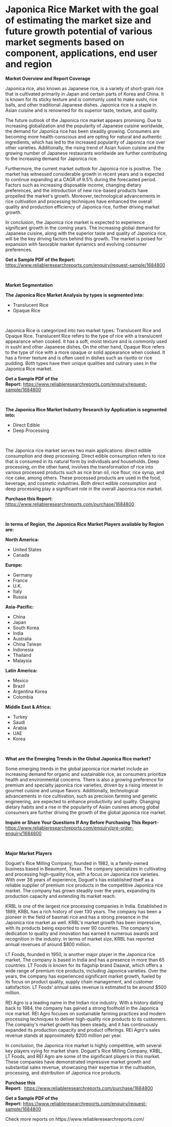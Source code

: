 <p><h1>Japonica Rice Market with the goal of estimating the market size and future growth potential of various market segments based on component, applications, end user and region</h1></p><p><strong>Market Overview and Report Coverage</strong></p>
<p><p>Japonica rice, also known as Japanese rice, is a variety of short-grain rice that is cultivated primarily in Japan and certain parts of Korea and China. It is known for its sticky texture and is commonly used to make sushi, rice balls, and other traditional Japanese dishes. Japonica rice is a staple in Asian cuisine and is renowned for its superior taste, texture, and quality.</p><p>The future outlook of the Japonica rice market appears promising. Due to increasing globalization and the popularity of Japanese cuisine worldwide, the demand for Japonica rice has been steadily growing. Consumers are becoming more health-conscious and are opting for natural and authentic ingredients, which has led to the increased popularity of Japonica rice over other varieties. Additionally, the rising trend of Asian fusion cuisine and the growing number of Japanese restaurants worldwide are further contributing to the increasing demand for Japonica rice.</p><p>Furthermore, the current market outlook for Japonica rice is positive. The market has witnessed considerable growth in recent years and is expected to continue expanding at a CAGR of 9.5% during the forecasted period. Factors such as increasing disposable income, changing dietary preferences, and the introduction of new rice-based products have propelled the market's growth. Moreover, technological advancements in rice cultivation and processing techniques have enhanced the overall quality and production efficiency of Japonica rice, further driving market growth.</p><p>In conclusion, the Japonica rice market is expected to experience significant growth in the coming years. The increasing global demand for Japanese cuisine, along with the superior taste and quality of Japonica rice, will be the key driving factors behind this growth. The market is poised for expansion with favorable market dynamics and evolving consumer preferences.</p></p>
<p><strong>Get a Sample PDF of the Report:</strong> <a href="https://www.reliableresearchreports.com/enquiry/request-sample/1684800">https://www.reliableresearchreports.com/enquiry/request-sample/1684800</a></p>
<p>&nbsp;</p>
<p><strong>Market Segmentation</strong></p>
<p><strong>The Japonica Rice Market Analysis by types is segmented into:</strong></p>
<p><ul><li>Translucent Rice</li><li>Opaque Rice</li></ul></p>
<p>&nbsp;</p>
<p><p>Japonica Rice is categorized into two market types: Translucent Rice and Opaque Rice. Translucent Rice refers to the type of rice with a translucent appearance when cooked. It has a soft, moist texture and is commonly used in sushi and other Japanese dishes. On the other hand, Opaque Rice refers to the type of rice with a more opaque or solid appearance when cooked. It has a firmer texture and is often used in dishes such as risotto or rice pudding. Both types have their unique qualities and culinary uses in the Japonica Rice market.</p></p>
<p><strong>Get a Sample PDF of the Report:</strong>&nbsp;<a href="https://www.reliableresearchreports.com/enquiry/request-sample/1684800">https://www.reliableresearchreports.com/enquiry/request-sample/1684800</a></p>
<p>&nbsp;</p>
<p><strong>The Japonica Rice Market Industry Research by Application is segmented into:</strong></p>
<p><ul><li>Direct Edible</li><li>Deep Processing</li></ul></p>
<p>&nbsp;</p>
<p><p>The Japonica rice market serves two main applications: direct edible consumption and deep processing. Direct edible consumption refers to rice that is consumed in its natural form by individuals and households. Deep processing, on the other hand, involves the transformation of rice into various processed products such as rice bran oil, rice flour, rice syrup, and rice cake, among others. These processed products are used in the food, beverage, and cosmetic industries. Both direct edible consumption and deep processing play a significant role in the overall Japonica rice market.</p></p>
<p><strong>Purchase this Report:</strong>&nbsp; <a href="https://www.reliableresearchreports.com/purchase/1684800">https://www.reliableresearchreports.com/purchase/1684800</a></p>
<p>&nbsp;</p>
<p><strong>In terms of Region, the Japonica Rice Market Players available by Region are:</strong></p>
<p>
    <p> <strong> North America: </strong>
        <ul>
            <li>United States</li>
            <li>Canada</li>
        </ul>
        </p> 
    <p> <strong> Europe: </strong>
        <ul>
            <li>Germany</li>
            <li>France</li>
            <li>U.K.</li>
            <li>Italy</li>
            <li>Russia</li>
        </ul>
        </p> 
    <p> <strong> Asia-Pacific: </strong>
        <ul>
            <li>China</li>
            <li>Japan</li>
            <li>South Korea</li>
            <li>India</li>
            <li>Australia</li>
            <li>China Taiwan</li>
            <li>Indonesia</li>
            <li>Thailand</li>
            <li>Malaysia</li>
        </ul>
        </p> 
    <p> <strong> Latin America: </strong>
        <ul>
            <li>Mexico</li>
            <li>Brazil</li>
            <li>Argentina Korea</li>
            <li>Colombia</li>
        </ul>
        </p> 
    <p> <strong> Middle East & Africa: </strong>
        <ul>
            <li>Turkey</li>
            <li>Saudi</li>
            <li>Arabia</li>
            <li>UAE</li>
            <li>Korea</li>
        </ul>
    </p>
    </p>
<p>&nbsp;</p>
<p><strong>What are the Emerging Trends in the Global Japonica Rice market?</strong></p>
<p><p>Some emerging trends in the global japonica rice market include an increasing demand for organic and sustainable rice, as consumers prioritize health and environmental concerns. There is also a growing preference for premium and specialty japonica rice varieties, driven by a rising interest in gourmet cuisine and unique flavors. Additionally, technological advancements in rice cultivation, such as precision farming and genetic engineering, are expected to enhance productivity and quality. Changing dietary habits and a rise in the popularity of Asian cuisines among global consumers are further driving the growth of the global japonica rice market.</p></p>
<p><strong>Inquire or Share Your Questions If Any Before Purchasing This Report</strong>- <a href="https://www.reliableresearchreports.com/enquiry/pre-order-enquiry/1684800">https://www.reliableresearchreports.com/enquiry/pre-order-enquiry/1684800</a></p>
<p>&nbsp;</p>
<p><strong>Major Market Players</strong></p>
<p><p>Doguet's Rice Milling Company, founded in 1982, is a family-owned business based in Beaumont, Texas. The company specializes in cultivating and processing high-quality rice, with a focus on Japonica rice varieties. With over 38 years of experience, Doguet's has established itself as a reliable supplier of premium rice products in the competitive Japonica rice market. The company has grown steadily over the years, expanding its production capacity and extending its market reach.</p><p>KRBL is one of the largest rice processing companies in India. Established in 1889, KRBL has a rich history of over 130 years. The company has been a pioneer in the field of basmati rice and has a strong presence in the Japonica rice market as well. KRBL's market growth has been impressive, with its products being exported to over 90 countries. The company's dedication to quality and innovation has earned it numerous awards and recognition in the industry. In terms of market size, KRBL has reported annual revenues of around $800 million.</p><p>LT Foods, founded in 1950, is another major player in the Japonica rice market. The company is based in India and has a presence in more than 65 countries. LT Foods is known for its flagship brand Daawat, which offers a wide range of premium rice products, including Japonica varieties. Over the years, the company has experienced significant market growth, fueled by its focus on product quality, supply chain management, and customer satisfaction. LT Foods' annual sales revenue is estimated to be around $500 million.</p><p>REI Agro is a leading name in the Indian rice industry. With a history dating back to 1984, the company has gained a strong foothold in the Japonica rice market. REI Agro focuses on sustainable farming practices and modern processing techniques to deliver high-quality rice products to its customers. The company's market growth has been steady, and it has continuously expanded its production capacity and product offerings. REI Agro's sales revenue stands at approximately $200 million per year.</p><p>In conclusion, the Japonica rice market is highly competitive, with several key players vying for market share. Doguet's Rice Milling Company, KRBL, LT Foods, and REI Agro are some of the significant players in this market. These companies have demonstrated impressive market growth and substantial sales revenue, showcasing their expertise in the cultivation, processing, and distribution of Japonica rice products.</p></p>
<p><strong>Purchase this Report:</strong>&nbsp;&nbsp;<a href="https://www.reliableresearchreports.com/purchase/1684800">https://www.reliableresearchreports.com/purchase/1684800</a></p>
<p></p>
<p><strong>Get a Sample PDF of the Report:</strong>&nbsp;<a href="https://www.reliableresearchreports.com/enquiry/request-sample/1684800">https://www.reliableresearchreports.com/enquiry/request-sample/1684800</a></p>
<p>Check more reports on https://www.reliableresearchreports.com/</p>